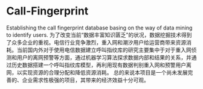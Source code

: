 # Call-Fingerprint
Establishing the call fingerprint database basing on the way of data mining to identify users.
    为了改变当前“数据丰富知识匮乏”的状况，数据挖掘技术得到了众多企业的重视。电信行业竞争激烈，重入网和潮汐用户给运营商带来资源消耗。当前国内外对于使用电信数据建立呼叫指纹库的研究主要集中于对于重入网侦测和用户的离网预警等方面，通过机器学习算法探求数据内部和结果的关系，并通过历史数据搭建一个呼叫指纹库模型，再利用现有数据判别重入网和预警用户离网，以实现资源的合理分配和降低资源消耗。 总的来说本项目是一个尚未发展完善的、企业需求性极强的项目，其带来的经济效益十分可观。
